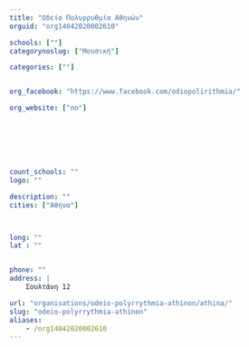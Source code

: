 ```yaml
---
title: "Ωδείο Πολυρρυθμία Αθηνών"
orguid: "org14042020002610"

schools: [""]
categorynoslug: ["Μουσική"]

categories: [""]


org_facebook: "https://www.facebook.com/odiopolirithmia/"

org_website: ["no"]







count_schools: ""
logo: ""

description: ""
cities: ["Αθήνα"]



long: ""
lat : ""


phone: ""
address: |
    Σουλτάνη 12

url: "organisations/odeio-polyrrythmia-athinon/athina/"
slug: "odeio-polyrrythmia-athinon"
aliases:
    - /org14042020002610
---
```



